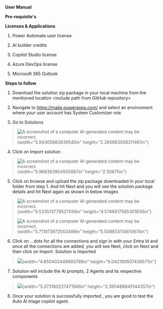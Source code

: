 **User Manual**

**Pre-requisite's**

**Licenses & Applications**

1.  Power Automate user license

2.  AI builder credits

3.  Copilot Studio license

4.  Azure DevOps license

5.  Microsoft 365 Outlook

**Steps to follow**

1.  Download the solution zip package in your local machine from the
    mentioned location \<include path from GitHub repository\>

2.  Navigate to <https://make.powerapps.com/> and select an environment
    where your user account has System Customizer role

3.  Go to Solutions

> ![A screenshot of a computer AI-generated content may be
> incorrect.](media/image1.png){width="5.94305883639545in"
> height="2.265683508311461in"}

4.  Click on Import solution

> ![A screenshot of a computer AI-generated content may be
> incorrect.](media/image2.png){width="5.968363954505687in"
> height="2.50875in"}

5.  Click on browse and upload the zip package downloaded in your local
    folder from step 1. And hit Next and you will see the solution
    package details and hit Next again as shown in below images

> ![A screenshot of a computer AI-generated content may be
> incorrect.](media/image3.png){width="5.533513779527559in"
> height="4.5746817585301836in"}
>
> ![A screenshot of a computer AI-generated content may be
> incorrect.](media/image4.png){width="5.711973972003499in"
> height="5.508833114610674in"}

6.  Click on ...dots for all the connections and sign in with your Entra
    Id and once all the connections are added, you will see Next, click
    on Next and then click on Import. Solution is Imported

> ![](media/image5.png){width="4.650402449693789in"
> height="6.042190507436571in"}

7.  Solution will include the AI prompts, 2 Agents and its respective
    components

> ![](media/image6.png){width="5.373180227471566in"
> height="2.395488845144357in"}

8.  Once your solution is successfully imported , you are good to test
    the Auto AI triage copilot agent.

